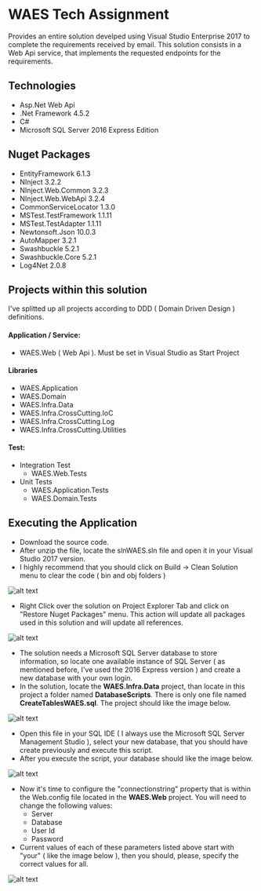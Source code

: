 # WAES Tech Assignment

Provides an entire solution develped using Visual Studio Enterprise 2017 to complete the requirements received by email. This solution consists in a Web Api service, that implements the requested endpoints for the requirements.

## Technologies 
- Asp.Net Web Api
- .Net Framework 4.5.2
- C#
- Microsoft SQL Server 2016 Express Edition

## Nuget Packages
- EntityFramework 6.1.3
- NInject 3.2.2
- NInject.Web.Common 3.2.3
- NInject.Web.WebApi 3.2.4
- CommonServiceLocator 1.3.0
- MSTest.TestFramework 1.1.11
- MSTest.TestAdapter 1.1.11
- Newtonsoft.Json 10.0.3
- AutoMapper 3.2.1
- Swashbuckle 5.2.1
- Swashbuckle.Core 5.2.1
- Log4Net 2.0.8

## Projects within this solution

I've splitted up all projects according to DDD ( Domain Driven Design ) definitions.

#### Application / Service:
 - WAES.Web ( Web Api ). Must be set in Visual Studio as Start Project
 
#### Libraries
 - WAES.Application
 - WAES.Domain 
 - WAES.Infra.Data
 - WAES.Infra.CrossCutting.IoC
 - WAES.Infra.CrossCutting.Log
 - WAES.Infra.CrossCutting.Utilities
 
#### Test:

- Integration Test
  - WAES.Web.Tests
- Unit Tests
  - WAES.Application.Tests
  - WAES.Domain.Tests

## Executing the Application

- Download the source code.
- After unzip the file, locate the slnWAES.sln file and open it in your Visual Studio 2017 version.
- I highly recommend that you should click on Build -> Clean Solution menu to clear the code ( bin and obj folders )

![alt text](https://github.com/luisferop/WAESTech/blob/master/Images/clean_solution.PNG)

- Right Click over the solution on Project Explorer Tab and click on "Restore Nuget Packages" menu. This action will update all packages used in this solution and will update all references.
 
![alt text](https://github.com/luisferop/WAESTech/blob/master/Images/restore_nuget_packages.PNG)

- The solution needs a Microsoft SQL Server database to store information, so locate one available instance of SQL Server ( as mentioned  before, I've used the 2016 Express version ) and create a new database with your own login.
- In the solution, locate the **WAES.Infra.Data** project, than locate in this project a folder named **DatabaseScripts**. There is only one file named **CreateTablesWAES.sql**. The project should like the image below.

![alt text](https://github.com/luisferop/WAESTech/blob/master/Images/opening_script.PNG)

- Open this file in your SQL IDE ( I always use the Microsoft SQL Server Management Studio ), select your new database, that you should have create previously and execute this script.
- After you execute the script, your database should like the image below.

![alt text](https://github.com/luisferop/WAESTech/blob/master/Images/database_tables_creation.PNG)

- Now it's time to configure the "connectionstring" property that is within the Web.config file located in the **WAES.Web** project. You will need to change the following values:
  - Server
  - Database
  - User Id
  - Password
- Current values of each of these parameters listed above start with "your" ( like the image below ), then you should, please, specify the correct values for all.
 
 ![alt text](https://github.com/luisferop/WAESTech/blob/master/Images/connection_string.PNG)
